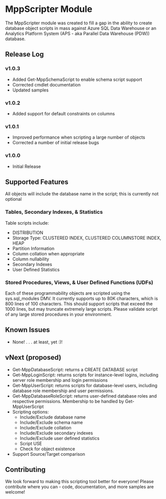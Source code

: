 # MppScripter Module
The MppScripter module was created to fill a gap in the ability to create database object scripts in mass against Azure SQL Data Warehouse or an Analytics Platform System (APS - aka Parallel Data Warehouse (PDW)) database.

## Release Log
### v1.0.3
* Added Get-MppSchemaScript to enable schema script support
* Corrected cmdlet documentation
* Updated samples
### v1.0.2
* Added support for default constraints on columns
### v1.0.1
* Improved performance when scripting a large number of objects
* Corrected a number of initial release bugs
### v1.0.0
* Initial Release
## Supported Features
All objects will include the database name in the script; this is currently not optional

### Tables, Secondary Indexes, & Statistics
Table scripts include:
* DISTRIBUTION
* Storage Type: CLUSTERED INDEX, CLUSTERED COLUMNSTORE INDEX, HEAP
* Partition Information
* Column collation when appropriate
* Column nullability
* Secondary Indexes
* User Defined Statistics

### Stored Procedures, Views, & User Defined Functions (UDFs)
Each of these programmability objects are scripted using the sys.sql_modules DMV.  It currently supports up to 80K
characters, which is 800 lines of 100 characters.  This should support scripts that exceed the 1000 lines, but may truncate extremely large scripts.  Please validate script of any large stored procedures in your environment.

## Known Issues
* None! . . . at least, yet :)!

## vNext (proposed)
* Get-MppDatabaseScript: returns a CREATE DATABASE script
* Get-MppLoginScript: returns scripts for instance-level logins, including server role membership and login permissions
* Get-MppUserScript: returns scripts for database-level users, including database role membership and user permissions.
* Get-MppDatabaseRoleScript: returns user-defined database roles and respective permissions.  Membership to be handled by Get-MppUserScript
* Scripting options:
    * Include/Exclude database name
    * Include/Exclude schema name
    * Include/Exclude collation
    * Include/Exclude secondary indexes
    * Include/Exclude user defined statistics
    * Script USE <database>
    * Check for object existence
* Support Source/Target comparison


## Contributing
We look forward to making this scripting tool better for everyone!  Please contribute where you can - code, documentation, and more samples are welcome!